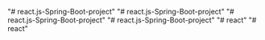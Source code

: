 "# react.js-Spring-Boot-project" 
"# react.js-Spring-Boot-project" 
"# react.js-Spring-Boot-project" 
"# react.js-Spring-Boot-project" 
"# react" 
"# react" 
